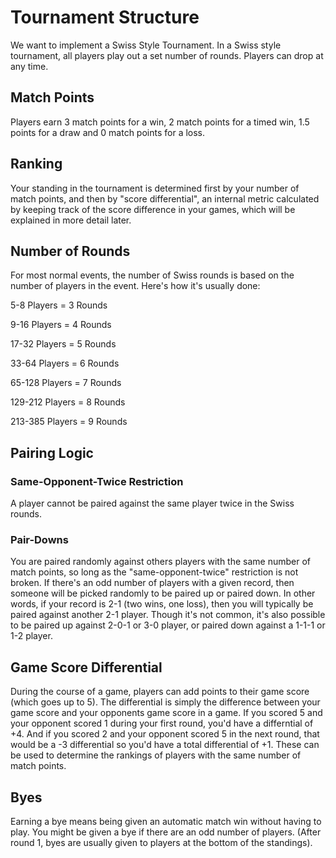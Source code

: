 # Tournament Structure

We want to implement a Swiss Style Tournament. In a Swiss style tournament, all players play out a set number of rounds. Players can drop at any time. 

## Match Points
Players earn 3 match points for a win, 2 match points for a timed win, 1.5 points for a draw and 0 match points for a loss.

## Ranking
Your standing in the tournament is determined first by your number of match points, and then by "score differential", an internal metric calculated by keeping track of the score difference in your games, which will be explained in more detail later.


## Number of Rounds
For most normal events, the number of Swiss rounds is based on the number of players in the event. Here's how it's usually done:

5-8 Players = 3 Rounds

9-16 Players = 4 Rounds

17-32 Players = 5 Rounds

33-64 Players = 6 Rounds 

65-128 Players = 7 Rounds

129-212 Players = 8 Rounds

213-385 Players = 9 Rounds


## Pairing Logic

### Same-Opponent-Twice Restriction
A player cannot be paired against the same player twice in the Swiss rounds. 

### Pair-Downs
You are paired randomly against others players with the same number of match points, so long as the "same-opponent-twice" restriction is not broken. If there's an odd number of players with a given record, then someone will be picked randomly to be paired up or paired down. In other words, if your record is 2-1 (two wins, one loss), then you will typically be paired against another 2-1 player. Though it's not common, it's also possible to be paired up against 2-0-1 or 3-0 player, or paired down against a 1-1-1 or 1-2 player.


## Game Score Differential
During the course of a game, players can add points to their game score (which goes up to 5). The differential is simply the difference between your game score and your opponents game score in a game. If you scored 5 and your opponent scored 1 during your first round, you'd have a differntial of +4. And if you scored 2 and your opponent scored 5 in the next round, that would be a -3 differential so you'd have a total differential of +1. These can be used to determine the rankings of players with the same number of match points.

## Byes
Earning a bye means being given an automatic match win without having to play. You might be given a bye if there are an odd number of players. (After round 1, byes are usually given to players at the bottom of the standings).

